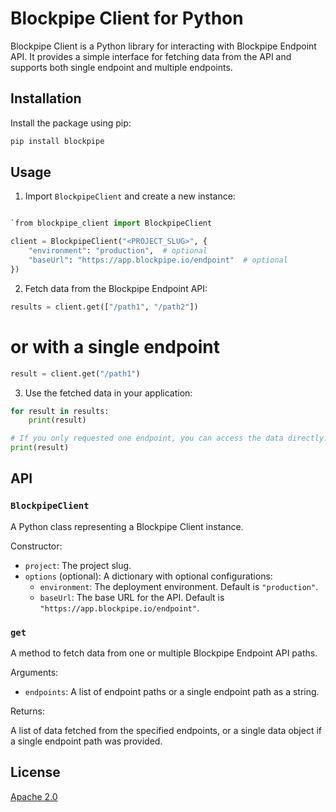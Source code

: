 # Blockpipe Client for Python

Blockpipe Client is a Python library for interacting with Blockpipe Endpoint API. It provides a simple interface for fetching data from the API and supports both single endpoint and multiple endpoints.

## Installation

Install the package using pip:

```bash
pip install blockpipe
```

## Usage

1.  Import `BlockpipeClient` and create a new instance:

```python

`from blockpipe_client import BlockpipeClient

client = BlockpipeClient("<PROJECT_SLUG>", {
    "environment": "production",  # optional
    "baseUrl": "https://app.blockpipe.io/endpoint"  # optional
})
```

2.  Fetch data from the Blockpipe Endpoint API:

```python
results = client.get(["/path1", "/path2"])
```

# or with a single endpoint

```python
result = client.get("/path1")
```

3.  Use the fetched data in your application:

```python
for result in results:
    print(result)

# If you only requested one endpoint, you can access the data directly:
print(result)
```

## API

### `BlockpipeClient`

A Python class representing a Blockpipe Client instance.

Constructor:

- `project`: The project slug.
- `options` (optional): A dictionary with optional configurations:
  - `environment`: The deployment environment. Default is `"production"`.
  - `baseUrl`: The base URL for the API. Default is `"https://app.blockpipe.io/endpoint"`.

### `get`

A method to fetch data from one or multiple Blockpipe Endpoint API paths.

Arguments:

- `endpoints`: A list of endpoint paths or a single endpoint path as a string.

Returns:

A list of data fetched from the specified endpoints, or a single data object if a single endpoint path was provided.

## License

[Apache 2.0](LICENSE)

